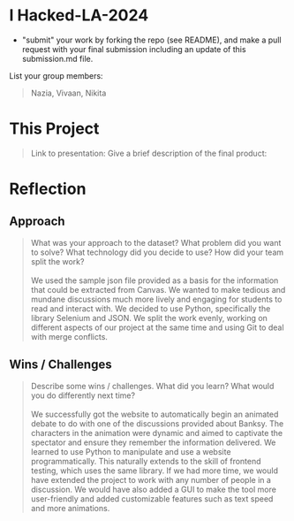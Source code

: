 # I Hacked-LA-2024
- "submit" your work by forking the repo (see README), and make a pull request with your final submission including an update of this submission.md file. 

List your group members:
> Nazia, Vivaan, Nikita

# This Project
> Link to presentation: 
> Give a brief description of the final product:

# Reflection
## Approach
> What was your approach to the dataset? What problem did you want to solve? What technology did you decide to use? How did your team split the work?
> <br><br>We used the sample json file provided as a basis for the information that could be extracted from Canvas. We wanted to make tedious and mundane discussions much more lively and engaging for students to read and interact with. We decided to use Python, specifically the library Selenium and JSON. We split the work evenly, working on different aspects of our project at the same time and using Git to deal with merge conflicts.

## Wins / Challenges
> Describe some wins / challenges. What did you learn? What would you do differently next time?
> <br><br>We successfully got the website to automatically begin an animated debate to do with one of the discussions provided about Banksy. The characters in the animation were dynamic and aimed to captivate the spectator and ensure they remember the information delivered. We learned to use Python to manipulate and use a website programmatically. This naturally extends to the skill of frontend testing, which uses the same library. If we had more time, we would have extended the project to work with any number of people in a discussion. We would have also added a GUI to make the tool more user-friendly and added customizable features such as text speed and more animations.


